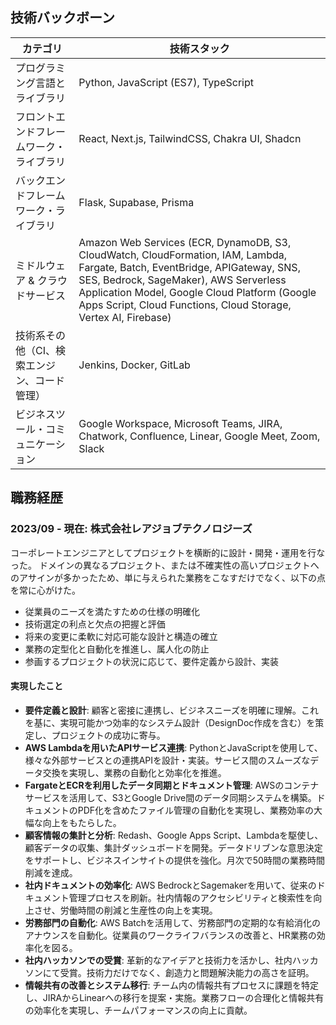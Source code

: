 ## 技術バックボーン
| カテゴリ                       | 技術スタック                                                                                                                |
|------------------------------|---------------------------------------------------------------------------------------------------------------------------|
| プログラミング言語とライブラリ            | Python, JavaScript (ES7), TypeScript                                                                                     |
| フロントエンドフレームワーク・ライブラリ  | React, Next.js, TailwindCSS, Chakra UI, Shadcn                                                                            |
| バックエンドフレームワーク・ライブラリ    | Flask, Supabase, Prisma                                                                                                   |
| ミドルウェア & クラウドサービス       | Amazon Web Services (ECR, DynamoDB, S3, CloudWatch, CloudFormation, IAM, Lambda, Fargate, Batch, EventBridge, APIGateway, SNS, SES, Bedrock, SageMaker), AWS Serverless Application Model, Google Cloud Platform (Google Apps Script, Cloud Functions, Cloud Storage, Vertex AI, Firebase) |
| 技術系その他（CI、検索エンジン、コード管理） | Jenkins, Docker, GitLab                                                                                                   |
| ビジネスツール・コミュニケーション       | Google Workspace, Microsoft Teams, JIRA, Chatwork, Confluence, Linear, Google Meet, Zoom, Slack                           |


## 職務経歴

### 2023/09 - 現在: 株式会社レアジョブテクノロジーズ
コーポレートエンジニアとしてプロジェクトを横断的に設計・開発・運用を行なった。
ドメインの異なるプロジェクト、または不確実性の高いプロジェクトへのアサインが多かったため、単に与えられた業務をこなすだけでなく、以下の点を常に心がけた。
- 従業員のニーズを満たすための仕様の明確化
- 技術選定の利点と欠点の把握と評価
- 将来の変更に柔軟に対応可能な設計と構造の確立
- 業務の定型化と自動化を推進し、属人化の防止
- 参画するプロジェクトの状況に応じて、要件定義から設計、実装

#### 実現したこと
- **要件定義と設計**: 顧客と密接に連携し、ビジネスニーズを明確に理解。これを基に、実現可能かつ効率的なシステム設計（DesignDoc作成を含む）を策定し、プロジェクトの成功に寄与。
- **AWS Lambdaを用いたAPIサービス連携**: PythonとJavaScriptを使用して、様々な外部サービスとの連携APIを設計・実装。サービス間のスムーズなデータ交換を実現し、業務の自動化と効率化を推進。
- **FargateとECRを利用したデータ同期とドキュメント管理**: AWSのコンテナサービスを活用して、S3とGoogle Drive間のデータ同期システムを構築。ドキュメントのPDF化を含めたファイル管理の自動化を実現し、業務効率の大幅な向上をもたらした。
- **顧客情報の集計と分析**: Redash、Google Apps Script、Lambdaを駆使し、顧客データの収集、集計ダッシュボードを開発。データドリブンな意思決定をサポートし、ビジネスインサイトの提供を強化。月次で50時間の業務時間削減を達成。
- **社内ドキュメントの効率化**: AWS BedrockとSagemakerを用いて、従来のドキュメント管理プロセスを刷新。社内情報のアクセシビリティと検索性を向上させ、労働時間の削減と生産性の向上を実現。
- **労務部門の自動化**: AWS Batchを活用して、労務部門の定期的な有給消化のアナウンスを自動化。従業員のワークライフバランスの改善と、HR業務の効率化を図る。
- **社内ハッカソンでの受賞**: 革新的なアイデアと技術力を活かし、社内ハッカソンにて受賞。技術力だけでなく、創造力と問題解決能力の高さを証明。
- **情報共有の改善とシステム移行**: チーム内の情報共有プロセスに課題を特定し、JIRAからLinearへの移行を提案・実施。業務フローの合理化と情報共有の効率化を実現し、チームパフォーマンスの向上に貢献。
